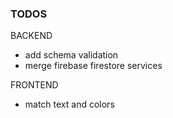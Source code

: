 ### TODOS
BACKEND
* add schema validation
* merge firebase firestore services


FRONTEND
* match text and colors